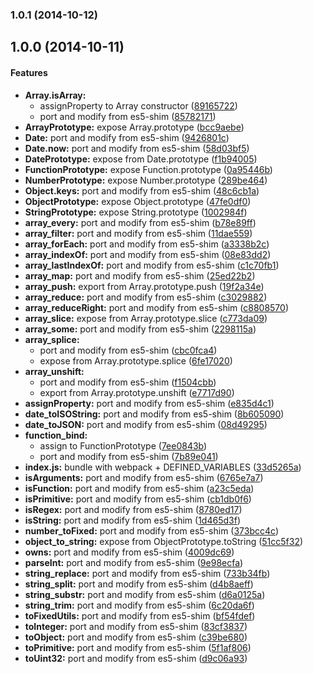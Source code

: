 ### 1.0.1 (2014-10-12)


## 1.0.0 (2014-10-11)


#### Features

* **Array.isArray:**
  * assignProperty to Array constructor ([89165722](https://github.com/tomchentw/holyfills/commit/891657227d3e094f17beab1300fd17edec205082))
  * port and modify from es5-shim ([85782171](https://github.com/tomchentw/holyfills/commit/857821717ad13431b1e0af88ba1a76094c5894f2))
* **ArrayPrototype:** expose Array.prototype ([bcc9aebe](https://github.com/tomchentw/holyfills/commit/bcc9aebefdb18819e96ea09faf10d77a9caef202))
* **Date:** port and modify from es5-shim ([9426801c](https://github.com/tomchentw/holyfills/commit/9426801cc98dab98a5e1d717b315519a3596e938))
* **Date.now:** port and modify from es5-shim ([58d03bf5](https://github.com/tomchentw/holyfills/commit/58d03bf594df7fba5f298aff0f0dad39ce013ac1))
* **DatePrototype:** expose from Date.prototype ([f1b94005](https://github.com/tomchentw/holyfills/commit/f1b940052dacd2f54911aee6fa38dd8814b8704a))
* **FunctionPrototype:** expose Function.prototype ([0a95446b](https://github.com/tomchentw/holyfills/commit/0a95446b7bf578a9e37a22d351c108595eb1b292))
* **NumberPrototype:** expose Number.prototype ([289be464](https://github.com/tomchentw/holyfills/commit/289be4645f13c4f8a97859f1f146c9d8bc0da6f9))
* **Object.keys:** port and modify from es5-shim ([48c6cb1a](https://github.com/tomchentw/holyfills/commit/48c6cb1a24923058d68f8c18ec4c31abe979399f))
* **ObjectPrototype:** expose Object.prototype ([47fe0df0](https://github.com/tomchentw/holyfills/commit/47fe0df03e056e946431d32e3f15936dda06397c))
* **StringPrototype:** expose String.prototype ([1002984f](https://github.com/tomchentw/holyfills/commit/1002984fc5e4c7b21226eae3fefbc34f0af28456))
* **array_every:** port and modify from es5-shim ([b78e89ff](https://github.com/tomchentw/holyfills/commit/b78e89ffd135f99a93ab1744a23d3ebb5dab6b6a))
* **array_filter:** port and modify from es5-shim ([11dae559](https://github.com/tomchentw/holyfills/commit/11dae5594783fba79caad68e1abe86b0788c90c6))
* **array_forEach:** port and modify from es5-shim ([a3338b2c](https://github.com/tomchentw/holyfills/commit/a3338b2c0887a29b5c61d7b802aada38c441a5db))
* **array_indexOf:** port and modify from es5-shim ([08e83dd2](https://github.com/tomchentw/holyfills/commit/08e83dd2dfdc0124163cfe7db1512ae30c5b7b22))
* **array_lastIndexOf:** port and modify from es5-shim ([c1c70fb1](https://github.com/tomchentw/holyfills/commit/c1c70fb1297edcc2b78e454aff869aef740e6d6a))
* **array_map:** port and modify from es5-shim ([25ed22b2](https://github.com/tomchentw/holyfills/commit/25ed22b2ac2e841ee3ae104cff4bed563d3eef51))
* **array_push:** export from Array.prototype.push ([19f2a34e](https://github.com/tomchentw/holyfills/commit/19f2a34e3d1f98a7d2d7327802d0f98ca2ea393d))
* **array_reduce:** port and modify from es5-shim ([c3029882](https://github.com/tomchentw/holyfills/commit/c30298828db06dbb3ea33e71bcf79282749ec211))
* **array_reduceRight:** port and modify from es5-shim ([c8808570](https://github.com/tomchentw/holyfills/commit/c8808570f198d3cd6c3277f93c6cd18b41e225f3))
* **array_slice:** expose from Array.prototype.slice ([c773da09](https://github.com/tomchentw/holyfills/commit/c773da09cfff647f6469af5cbeb650ed51fbc93b))
* **array_some:** port and modify from es5-shim ([2298115a](https://github.com/tomchentw/holyfills/commit/2298115a5e02c9e2a375f9cbd729987bb8b755f4))
* **array_splice:**
  * port and modify from es5-shim ([cbc0fca4](https://github.com/tomchentw/holyfills/commit/cbc0fca4f0b3ec4744903aa18dcb6646ca8bac9a))
  * expose from Array.prototype.splice ([6fe17020](https://github.com/tomchentw/holyfills/commit/6fe170202b8dbf621a41f3de3aae0526beca0547))
* **array_unshift:**
  * port and modify from es5-shim ([f1504cbb](https://github.com/tomchentw/holyfills/commit/f1504cbbcb9cdfe7eee3b5d348c48a0f4f78793e))
  * export from Array.prototype.unshift ([e7717d90](https://github.com/tomchentw/holyfills/commit/e7717d90bfb1382937cfb13587f9886ab53b362d))
* **assignProperty:** port and modify from es5-shim ([e835d4c1](https://github.com/tomchentw/holyfills/commit/e835d4c1e66bc773f979267f584e7b5a5ae3647a))
* **date_toISOString:** port and modify from es5-shim ([8b605090](https://github.com/tomchentw/holyfills/commit/8b60509057b22e8e233f8f6706c3d432bcb7ff93))
* **date_toJSON:** port and modify from es5-shim ([08d49295](https://github.com/tomchentw/holyfills/commit/08d49295e7e73b5a9dfc3b2fe4a3bbcb358d8640))
* **function_bind:**
  * assign to FunctionPrototype ([7ee0843b](https://github.com/tomchentw/holyfills/commit/7ee0843b90e018f1c0d5a249476df633298d20ab))
  * port and modify from es5-shim ([7b89e041](https://github.com/tomchentw/holyfills/commit/7b89e041da23a96411e39036fe61f677ffbfd7eb))
* **index.js:** bundle with webpack + DEFINED_VARIABLES ([33d5265a](https://github.com/tomchentw/holyfills/commit/33d5265ab237da667fbc6c8905de561435237308))
* **isArguments:** port and modify from es5-shim ([6765e7a7](https://github.com/tomchentw/holyfills/commit/6765e7a71472987000594db2f0e3855ced573f03))
* **isFunction:** port and modify from es5-shim ([a23c5eda](https://github.com/tomchentw/holyfills/commit/a23c5edad98ef64e92c01287752d9cfcdd5ca91c))
* **isPrimitive:** port and modify from es5-shim ([cb1db0f6](https://github.com/tomchentw/holyfills/commit/cb1db0f60b6007a79b239b25fe58cf6444f9cca1))
* **isRegex:** port and modify from es5-shim ([8780ed17](https://github.com/tomchentw/holyfills/commit/8780ed17c2c87e4fea0701c83969f41e792aa8c1))
* **isString:** port and modify from es5-shim ([1d465d3f](https://github.com/tomchentw/holyfills/commit/1d465d3f4cdc60b831489736c3eca68e7ca331c0))
* **number_toFixed:** port and modify from es5-shim ([373bcc4c](https://github.com/tomchentw/holyfills/commit/373bcc4c8a0ab59f382447b8df398fb669b172ba))
* **object_to_string:** expose from ObjectPrototype.toString ([51cc5f32](https://github.com/tomchentw/holyfills/commit/51cc5f320b9abe30ac425bc6535c2810b7600ac3))
* **owns:** port and modify from es5-shim ([4009dc69](https://github.com/tomchentw/holyfills/commit/4009dc69f09d963677ab75af77d2a4003d9468fd))
* **parseInt:** port and modify from es5-shim ([9e98ecfa](https://github.com/tomchentw/holyfills/commit/9e98ecfa297ca0e4e9e0361d5419d3413484cf89))
* **string_replace:** port and modify from es5-shim ([733b34fb](https://github.com/tomchentw/holyfills/commit/733b34fbae64f4527b608b9ec5da2f67799f6de6))
* **string_split:** port and modify from es5-shim ([d4b8aeff](https://github.com/tomchentw/holyfills/commit/d4b8aeff176e1fa5364f806f990a0b470ab12009))
* **string_substr:** port and modify from es5-shim ([d6a0125a](https://github.com/tomchentw/holyfills/commit/d6a0125a29e6e9c5b54a7b39e9dccc1d4831f2d7))
* **string_trim:** port and modify from es5-shim ([6c20da6f](https://github.com/tomchentw/holyfills/commit/6c20da6f9ce0227a2b1609af91aebdc2498492cf))
* **toFixedUtils:** port and modify from es5-shim ([bf54fdef](https://github.com/tomchentw/holyfills/commit/bf54fdef3c8a61e5b86c7d3fa29661c58fdd54d8))
* **toInteger:** port and modify from es5-shim ([83cf3837](https://github.com/tomchentw/holyfills/commit/83cf383794faf58f82fcdf30eb1151f060253711))
* **toObject:** port and modify from es5-shim ([c39be680](https://github.com/tomchentw/holyfills/commit/c39be680a089d7b694d96005848d3a97fdc6b728))
* **toPrimitive:** port and modify from es5-shim ([5f1af806](https://github.com/tomchentw/holyfills/commit/5f1af806a0958bd67cf265eaee05d22612fc830a))
* **toUint32:** port and modify from es5-shim ([d9c06a93](https://github.com/tomchentw/holyfills/commit/d9c06a93bc782f267fa6ffb35916fb22476bc2ac))

